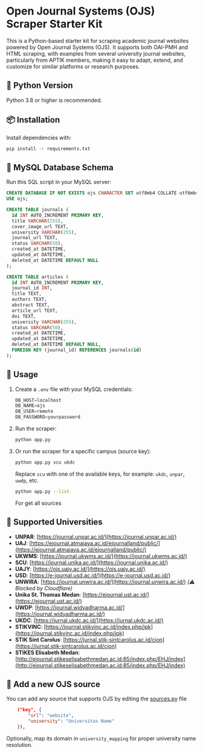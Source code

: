# Open Journal Systems (OJS) Scraper Starter Kit

This is a Python-based starter kit for scraping academic journal websites powered by Open Journal Systems (OJS). It supports both OAI-PMH and HTML scraping, with examples from several university journal websites, particularly from APTIK members, making it easy to adapt, extend, and customize for similar platforms or research purposes.

## 🧰 Python Version

Python 3.8 or higher is recommended.

## 📦 Installation

Install dependencies with:

```bash
pip install -r requirements.txt
```

## 💾 MySQL Database Schema

Run this SQL script in your MySQL server:

```sql
CREATE DATABASE IF NOT EXISTS ojs CHARACTER SET utf8mb4 COLLATE utf8mb4_unicode_ci;
USE ojs;

CREATE TABLE journals (
  id INT AUTO_INCREMENT PRIMARY KEY,
  title VARCHAR(255),
  cover_image_url TEXT,
  university VARCHAR(255),
  journal_url TEXT,
  status VARCHAR(50),
  created_at DATETIME,
  updated_at DATETIME,
  deleted_at DATETIME DEFAULT NULL
);

CREATE TABLE articles (
  id INT AUTO_INCREMENT PRIMARY KEY,
  journal_id INT,
  title TEXT,
  authors TEXT,
  abstract TEXT,
  article_url TEXT,
  doi TEXT,
  university VARCHAR(255),
  status VARCHAR(50),
  created_at DATETIME,
  updated_at DATETIME,
  deleted_at DATETIME DEFAULT NULL,
  FOREIGN KEY (journal_id) REFERENCES journals(id)
);
```

## 🚀 Usage

1.  Create a `.env` file with your MySQL credentials:
    
    ```python
    DB_HOST=localhost
    DB_NAME=ojs
    DB_USER=remote
    DB_PASSWORD=yourpassword
    ```
    
2.  Run the scraper:
    
    ```bash
    python app.py
    ```
    
3.  Or run the scraper for a specific campus (source key):

    ```bash
    python app.py scu ukdc
    ```

    Replace `scu` with one of the available keys, for example: `ukdc`, `unpar`, `uwdp`, etc.

    ```bash
    python app.py --list
    ```

    For get all sources

## 🏫 Supported Universities

*   **UNPAR**: [https://journal.unpar.ac.id/](https://journal.unpar.ac.id/)
*   **UAJ**: [https://ejournal.atmajaya.ac.id/ejournalland/public/](https://ejournal.atmajaya.ac.id/ejournalland/public/)
*   **UKWMS**: [https://journal.ukwms.ac.id/](https://journal.ukwms.ac.id/)
*   **SCU**: [https://journal.unika.ac.id/](https://journal.unika.ac.id/)
*   **UAJY**: [https://ojs.uajy.ac.id/](https://ojs.uajy.ac.id/)
*   **USD**: [https://e-journal.usd.ac.id/](https://e-journal.usd.ac.id/)
*   **UNWIRA**: [https://journal.unwira.ac.id/](https://journal.unwira.ac.id/) _(⚠️ Blocked by Cloudflare)_
*   **Unika St. Thomas Medan**: [https://ejournal.ust.ac.id/](https://ejournal.ust.ac.id/)
*   **UWDP**: [https://journal.widyadharma.ac.id/](https://journal.widyadharma.ac.id/)
*   **UKDC**: [https://jurnal.ukdc.ac.id/](https://jurnal.ukdc.ac.id/)
*   **STIKVINC**: [https://journal.stikvinc.ac.id/index.php/jpk](https://journal.stikvinc.ac.id/index.php/jpk)
*   **STIK Sint Carolus**: [https://jurnal.stik-sintcarolus.ac.id/cjon](https://jurnal.stik-sintcarolus.ac.id/cjon)
*   **STIKES Elisabeth Medan**: [http://ejournal.stikeselisabethmedan.ac.id:85/index.php/EHJ/index](http://ejournal.stikeselisabethmedan.ac.id:85/index.php/EHJ/index)

## 📄 Add a new OJS source

You can add any source that supports OJS by editing the [sources.py](https://github.com/IlhamriSKY/ojs-journal-scraper-aptik/blob/main/sources.py) file

```json
    ("key", {
        "url": "website",
        "university": "Universitas Name"
    }),
```

Optionally, map its domain in `university_mapping` for proper university name resolution.